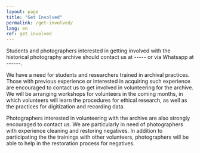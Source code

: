 ```yaml
---
layout: page
title: "Get Involved"
permalink: /get-involved/
lang: en
ref: get involved
---
```


Students and photographers interested in getting involved with the historical photography archive should contact us at ----- or via Whatsapp at ------.

We have a need for students and researchers trained in archival practices. Those with previous experience or interested in acquiring such experience are encouraged to contact us to get involved in volunteering for the archive. We will be arranging workshops for volunteers in the coming months, in which volunteers will learn the procedures for ethical research, as well as the practices for digitization and recording data.

Photographers interested in volunteering with the archive are also strongly encouraged to contact us. We are particularly in need of photographers with experience cleaning and restoring negatives. In addition to participating the the trainings with other volunteers, photographers will be able to help in the restoration process for negatives.
